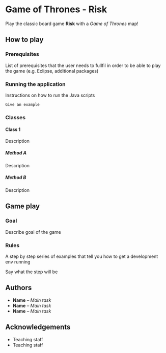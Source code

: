 # Game of Thrones - Risk

Play the classic board game **Risk** with a *Game of Thrones* map!

## How to play

### Prerequisites

List of prerequisites that the user needs to fullfil in order to be able to play the game (e.g. Eclipse, additional packages)

### Running the application

Instructions on how to run the Java scripts

```
Give an example
```

### Classes

#### Class 1

Description

##### Method A

Description

##### Method B

Description

## Game play

### Goal

Describe goal of the game

### Rules

A step by step series of examples that tell you how to get a development env running

Say what the step will be


## Authors
* **Name** – *Main task*
* **Name** – *Main task*
* **Name** – *Main task*

## Acknowledgements

* Teaching staff
* Teaching staff
